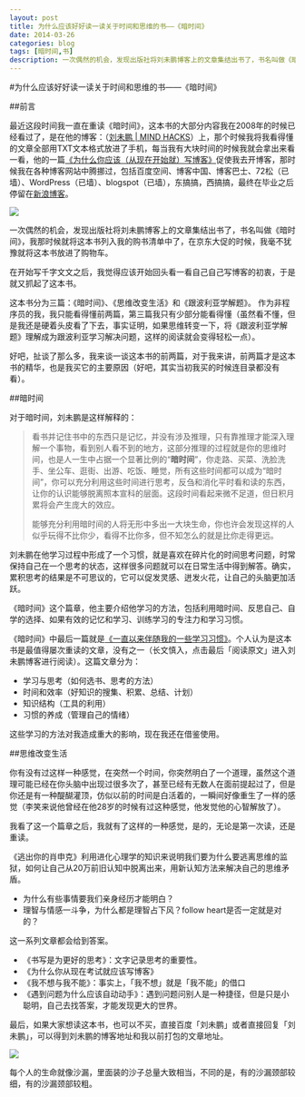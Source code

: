 ```yaml
---
layout: post
title: 为什么应该好好读一读关于时间和思维的书——《暗时间》
date: 2014-03-26
categories: blog
tags: [暗时间,书]
description: 一次偶然的机会，发现出版社将刘未鹏博客上的文章集结出书了，书名叫做《暗时间》，我那时候就将这本书列入我的购书清单中了，在京东大促的时候，我毫不犹豫就将这本书放进了购物车。
---
```




#为什么应该好好读一读关于时间和思维的书——《暗时间》

##前言

最近这段时间我一直在重读《暗时间》，这本书的大部分内容我在2008年的时候已经看过了，是在他的博客：（[刘未鹏 | MIND HACKS](http://mindhacks.cn/)）上，那个时候我将我看得懂的文章全部用TXT文本格式放进了手机，每当我有大块时间的时候我就会拿出来看一看，他的一篇[《为什么你应该（从现在开始就）写博客》](http://mindhacks.cn/2009/02/15/why-you-should-start-blogging-now/)促使我去开博客，那时候我在各种博客网站中腾挪过，包括百度空间、博客中国、博客巴士、72松（已墙）、WordPress（已墙）、blogspot（已墙），东搞搞，西搞搞，最终在毕业之后停留在[新浪博客](http://blog.sina.com.cn/cnfeat)。

![](http://cnfeat.qiniudn.com/bd25233dbd76cb8e9ad161b032d803c4ed9d710a7051-v0xxZU.jpg)

一次偶然的机会，发现出版社将刘未鹏博客上的文章集结出书了，书名叫做《暗时间》，我那时候就将这本书列入我的购书清单中了，在京东大促的时候，我毫不犹豫就将这本书放进了购物车。

在开始写千字文文之后，我觉得应该开始回头看一看自己自己写博客的初衷，于是就又抓起了这本书。

这本书分为三篇：《暗时间》、《思维改变生活》和《跟波利亚学解题》。
作为非程序员的我，我只能看得懂前两篇，第三篇我只有少部分能看得懂（虽然看不懂，但是我还是硬着头皮看了下去，事实证明，如果思维转变一下，将《跟波利亚学解题》理解成为跟波利亚学习解决问题，这样的阅读就会变得轻松一点）。

好吧，扯谈了那么多，我来谈一谈这本书的前两篇，对于我来讲，前两篇才是这本书的精华，也是我买它的主要原因（好吧，其实当初我买的时候连目录都没有看）。

##暗时间

对于暗时间，刘未鹏是这样解释的：

> 看书并记住书中的东西只是记忆，并没有涉及推理，只有靠推理才能深入理解一个事物，看到别人看不到的地方，这部分推理的过程就是你的思维时间，也是人一生中占据一个显著比例的“**暗时间**”，你走路、买菜、洗脸洗手、坐公车、逛街、出游、吃饭、睡觉，所有这些时间都可以成为“暗时间”，你可以充分利用这些时间进行思考，反刍和消化平时看和读的东西，让你的认识能够脱离照本宣科的层面。这段时间看起来微不足道，但日积月累将会产生庞大的效应。
> 
> 能够充分利用暗时间的人将无形中多出一大块生命，你也许会发现这样的人似乎玩得不比你少，看得不比你多，但不知怎么的就是比你走得更远。

刘未鹏在他学习过程中形成了一个习惯，就是喜欢在碎片化的时间思考问题，时常保持自己在一个思考的状态，这样很多问题就可以在日常生活中得到解答。确实，累积思考的结果是不可思议的，它可以促发灵感、迸发火花，让自己的头脑更加活跃。

《暗时间》这个篇章，他主要介绍他学习的方法，包括利用暗时间、反思自己、自学的选择、如果有效的记忆和学习、训练学习的专注力和学习习惯。

《暗时间》中最后一篇就是[《一直以来伴随我的一些学习习惯》](http://mindhacks.cn/2008/07/08/learning-habits-part1/)。个人认为是这本书是最值得屡次重读的文章，没有之一（长文慎入，点击最后「阅读原文」进入刘未鹏博客进行阅读）。这篇文章分为：

- 学习与思考（如何选书、思考的方法）
- 时间和效率（好知识的搜集、积累、总结、计划）
- 知识结构（工具的利用）
- 习惯的养成（管理自己的情绪）

这些学习的方法对我造成重大的影响，现在我还在借鉴使用。

##思维改变生活

你有没有过这样一种感觉，在突然一个时间，你突然明白了一个道理，虽然这个道理可能已经在你头脑中出现过很多次了，甚至已经有无数人在面前提起过了，但是你还是有一种醍醐灌顶，仿似以前的时间是白活着的，一瞬间好像重生了一样的感觉（李笑来说他曾经在他28岁的时候有过这种感觉，他发觉他的心智解放了）。

我看了这一个篇章之后，我就有了这样的一种感觉，是的，无论是第一次读，还是重读。

《逃出你的肖申克》利用进化心理学的知识来说明我们要为什么要逃离思维的监狱，如何让自己从20万前旧认知中脱离出来，用新认知方法来解决自己的思维矛盾。

- 为什么有些事情要我们亲身经历才能明白？
- 理智与情感一斗争，为什么都是理智占下风？follow heart是否一定就是对的？

这一系列文章都会给到答案。

- 《书写是为更好的思考》：文字记录思考的重要性。
- 《为什么你从现在考试就应该写博客》
- 《我不想与我不能》：事实上，「我不想」就是「我不能」的借口
- 《遇到问题为什么应该自动动手》：遇到问题问别人是一种捷径，但是只是小聪明，自己去找答案，才能发现更大的世界。

最后，如果大家想读这本书，也可以不买，直接百度「刘未鹏」或者直接回复「刘未鹏」，可以得到刘未鹏的博客地址和我以前打包的文章地址。

![](http://cnfeat.qiniudn.com/%E4%BA%8C%E7%BB%B4%E7%A0%81.png)

每个人的生命就像沙漏，里面装的沙子总量大致相当，不同的是，有的沙漏颈部较细，有的沙漏颈部较粗。


